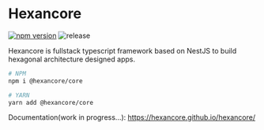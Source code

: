 # Hexancore
[![npm version](https://badge.fury.io/js/@hexancore%2Fcore.svg)](https://badge.fury.io/js/@hexancore%2Fcore)
![release](https://github.com/hexancore/core/actions/workflows/release.yml/badge.svg)

Hexancore is fullstack typescript framework based on NestJS to build hexagonal architecture designed apps.

```bash
# NPM
npm i @hexancore/core

# YARN
yarn add @hexancore/core
```

Documentation(work in progress...): https://hexancore.github.io/hexancore/

